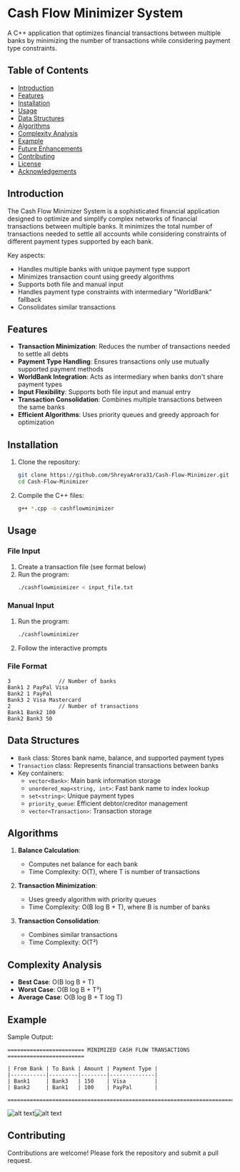 # Cash Flow Minimizer System

A C++ application that optimizes financial transactions between multiple banks by minimizing the number of transactions while considering payment type constraints.

## Table of Contents
- [Introduction](#introduction)
- [Features](#features)
- [Installation](#installation)
- [Usage](#usage)
- [Data Structures](#data-structures)
- [Algorithms](#algorithms)
- [Complexity Analysis](#complexity-analysis)
- [Example](#example)
- [Future Enhancements](#future-enhancements)
- [Contributing](#contributing)
- [License](#license)
- [Acknowledgements](#acknowledgements)

## Introduction

The Cash Flow Minimizer System is a sophisticated financial application designed to optimize and simplify complex networks of financial transactions between multiple banks. It minimizes the total number of transactions needed to settle all accounts while considering constraints of different payment types supported by each bank.

Key aspects:
- Handles multiple banks with unique payment type support
- Minimizes transaction count using greedy algorithms
- Supports both file and manual input
- Handles payment type constraints with intermediary "WorldBank" fallback
- Consolidates similar transactions

## Features

- **Transaction Minimization**: Reduces the number of transactions needed to settle all debts
- **Payment Type Handling**: Ensures transactions only use mutually supported payment methods
- **WorldBank Integration**: Acts as intermediary when banks don't share payment types
- **Input Flexibility**: Supports both file input and manual entry
- **Transaction Consolidation**: Combines multiple transactions between the same banks
- **Efficient Algorithms**: Uses priority queues and greedy approach for optimization

## Installation

1. Clone the repository:
   ```bash
   git clone https://github.com/ShreyaArora31/Cash-Flow-Minimizer.git
   cd Cash-Flow-Minimizer
   ```

2. Compile the C++ files:
   ```bash
   g++ *.cpp -o cashflowminimizer
   ```

## Usage

### File Input
1. Create a transaction file (see format below)
2. Run the program:
   ```bash
   ./cashflowminimizer < input_file.txt
   ```

### Manual Input
1. Run the program:
   ```bash
   ./cashflowminimizer
   ```
2. Follow the interactive prompts

### File Format
```
3               // Number of banks
Bank1 2 PayPal Visa
Bank2 1 PayPal
Bank3 2 Visa Mastercard
2               // Number of transactions
Bank1 Bank2 100
Bank2 Bank3 50
```

## Data Structures

- `Bank` class: Stores bank name, balance, and supported payment types
- `Transaction` class: Represents financial transactions between banks
- Key containers:
  - `vector<Bank>`: Main bank information storage
  - `unordered_map<string, int>`: Fast bank name to index lookup
  - `set<string>`: Unique payment types
  - `priority_queue`: Efficient debtor/creditor management
  - `vector<Transaction>`: Transaction storage

## Algorithms

1. **Balance Calculation**:
   - Computes net balance for each bank
   - Time Complexity: O(T), where T is number of transactions

2. **Transaction Minimization**:
   - Uses greedy algorithm with priority queues
   - Time Complexity: O(B log B + T), where B is number of banks

3. **Transaction Consolidation**:
   - Combines similar transactions
   - Time Complexity: O(T²)

## Complexity Analysis

- **Best Case**: O(B log B + T)
- **Worst Case**: O(B log B + T²)
- **Average Case**: O(B log B + T log T)

## Example

Sample Output:
```
======================== MINIMIZED CASH FLOW TRANSACTIONS ========================

| From Bank | To Bank | Amount | Payment Type |
|-----------|---------|--------|--------------|
| Bank1     | Bank3   | 150    | Visa         |
| Bank2     | Bank1   | 100    | PayPal       |

================================================================================
```
![alt text](image1.png)![alt text](image2png)
## Contributing

Contributions are welcome! Please fork the repository and submit a pull request.
